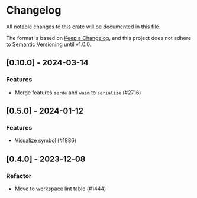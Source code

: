 # Changelog

All notable changes to this crate will be documented in this file.

The format is based on [Keep a Changelog](https://keepachangelog.com/en/1.0.0/),
and this project does not adhere to [Semantic Versioning](https://semver.org/spec/v2.0.0.html) until v1.0.0.

## [0.10.0] - 2024-03-14

### Features

- Merge features `serde` and `wasm` to `serialize` (#2716)

## [0.5.0] - 2024-01-12

### Features

- Visualize symbol (#1886)

## [0.4.0] - 2023-12-08

### Refactor

- Move to workspace lint table (#1444)

